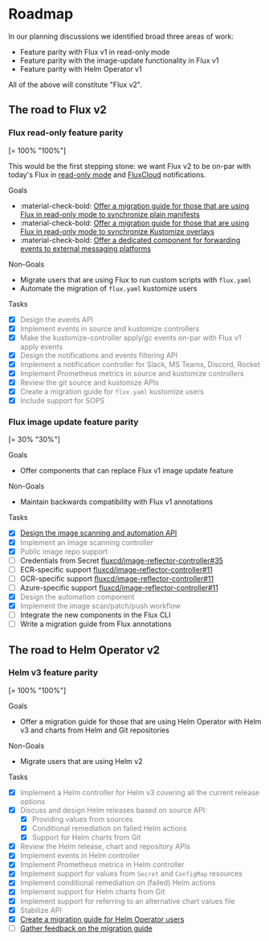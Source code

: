 # Roadmap

In our planning discussions we identified broad three areas of work:

- Feature parity with Flux v1 in read-only mode
- Feature parity with the image-update functionality in Flux v1
- Feature parity with Helm Operator v1

All of the above will constitute "Flux v2".

## The road to Flux v2

### Flux read-only feature parity

[= 100% "100%"]

This would be the first stepping stone: we want Flux v2 to be on-par with today's Flux in
[read-only mode](https://github.com/fluxcd/flux/blob/master/docs/faq.md#can-i-run-flux-with-readonly-git-access)
and [FluxCloud](https://github.com/justinbarrick/fluxcloud) notifications.

Goals

-  <span class="check-bullet">:material-check-bold:</span> [Offer a migration guide for those that are using Flux in read-only mode to synchronize plain manifests](https://toolkit.fluxcd.io/guides/flux-v1-migration/)
-  <span class="check-bullet">:material-check-bold:</span> [Offer a migration guide for those that are using Flux in read-only mode to synchronize Kustomize overlays](https://toolkit.fluxcd.io/guides/flux-v1-migration/)
-  <span class="check-bullet">:material-check-bold:</span> [Offer a dedicated component for forwarding events to external messaging platforms](https://toolkit.fluxcd.io/guides/notifications/)

Non-Goals

-  Migrate users that are using Flux to run custom scripts with `flux.yaml`
-  Automate the migration of `flux.yaml` kustomize users

Tasks

- [x]  <span style="color:grey">Design the events API</span>
- [x]  <span style="color:grey">Implement events in source and kustomize controllers</span>
- [x]  <span style="color:grey">Make the kustomize-controller apply/gc events on-par with Flux v1 apply events</span>
- [x]  <span style="color:grey">Design the notifications and events filtering API</span>
- [x]  <span style="color:grey">Implement a notification controller for Slack, MS Teams, Discord, Rocket</span>
- [x]  <span style="color:grey">Implement Prometheus metrics in source and kustomize controllers</span>
- [x]  <span style="color:grey">Review the git source and kustomize APIs</span>
- [x]  <span style="color:grey">Create a migration guide for `flux.yaml` kustomize users</span>
- [x]  <span style="color:grey">Include support for SOPS</span>

### Flux image update feature parity

[= 30% "30%"]

Goals

-  Offer components that can replace Flux v1 image update feature

Non-Goals

-  Maintain backwards compatibility with Flux v1 annotations

Tasks

- [x] <span style="color:grey">[Design the image scanning and automation API](https://github.com/fluxcd/flux2/discussions/107)</span>
- [x] <span style="color:grey">Implement an image scanning controller</span>
- [x] <span style="color:grey">Public image repo support</span>
- [ ] Credentials from Secret [fluxcd/image-reflector-controller#35](https://github.com/fluxcd/image-reflector-controller/pull/35)
- [ ] ECR-specific support [fluxcd/image-reflector-controller#11](https://github.com/fluxcd/image-reflector-controller/issues/11)
- [ ] GCR-specific support [fluxcd/image-reflector-controller#11](https://github.com/fluxcd/image-reflector-controller/issues/11)
- [ ] Azure-specific support [fluxcd/image-reflector-controller#11](https://github.com/fluxcd/image-reflector-controller/issues/11)
- [x] <span style="color:grey">Design the automation component</span>
- [x] <span style="color:grey">Implement the image scan/patch/push workflow</span>
- [ ] Integrate the new components in the Flux CLI
- [ ] Write a migration guide from Flux annotations

## The road to Helm Operator v2

### Helm v3 feature parity

[= 100% "100%"]

Goals

-  Offer a migration guide for those that are using Helm Operator with Helm v3 and charts from
   Helm and Git repositories

Non-Goals

-  Migrate users that are using Helm v2

Tasks

- [x]  <span style="color:grey">Implement a Helm controller for Helm v3 covering all the current release options</span>
- [x]  <span style="color:grey">Discuss and design Helm releases based on source API:</span>
    * [x]  <span style="color:grey">Providing values from sources</span>
    * [x]  <span style="color:grey">Conditional remediation on failed Helm actions</span>
    * [x]  <span style="color:grey">Support for Helm charts from Git</span>
- [x]  <span style="color:grey">Review the Helm release, chart and repository APIs</span>
- [x]  <span style="color:grey">Implement events in Helm controller</span>
- [x]  <span style="color:grey">Implement Prometheus metrics in Helm controller</span>
- [x]  <span style="color:grey">Implement support for values from `Secret` and `ConfigMap` resources</span>
- [x]  <span style="color:grey">Implement conditional remediation on (failed) Helm actions</span>
- [x]  <span style="color:grey">Implement support for Helm charts from Git</span>
- [x]  <span style="color:grey">Implement support for referring to an alternative chart values file</span>
- [x]  <span style="color:grey">Stabilize API</span>
- [x]  <span style="color:grey">[Create a migration guide for Helm Operator users](../guides/helm-operator-migration.md)</span>
- [ ] [Gather feedback on the migration guide](https://github.com/fluxcd/flux2/discussions/413)
